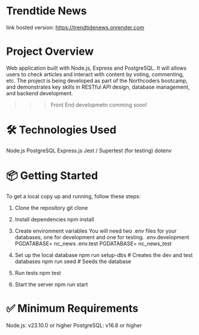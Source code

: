 # Trendtide News

link hosted version: https://trendtidenews.onrender.com

# Project Overview

Web application built with Node.js, Express and PostgreSQL. It will allows users to check articles and interact with content by voting, commenting, etc. The project is being developed as part of the Northcoders bootcamp, and demonstrates key skills in RESTful API design, database management, and backend development.

>>>Front End developmetn comming soon!

# 🛠️ Technologies Used
Node.js
PostgreSQL
Express.js
Jest / Supertest (for testing)
dotenv


# 📦 Getting Started
To get a local copy up and running, follow these steps:
1. Clone the repository
git clone

2. Install dependencies
npm install

3. Create environment variables
You will need two .env files for your databases, one for development and one for testing.
.env.development
PGDATABASE= nc_news
.env.test
PGDATABASE= nc_news_test

4. Set up the local database
npm run setup-dbs     # Creates the dev and test databases
npm run seed          # Seeds the database

5. Run tests
npm test

6. Start the server
npm run start

# ✅ Minimum Requirements
Node.js: v23.10.0 or higher
PostgreSQL: v16.8 or higher
